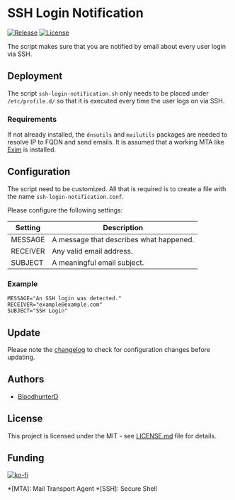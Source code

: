 # SSH Login Notification

[![Release](https://img.shields.io/github/v/release/bloodhunterd/SSH-Login-Notification?include_prereleases&style=for-the-badge)](https://gitlab.com/bloodhunterd-labs/tools/SSH-Login-Notification/-/releases)
[![License](https://img.shields.io/github/license/bloodhunterd/SSH-Login-Notification?style=for-the-badge)](https://gitlab.com/bloodhunterd-labs/tools/SSH-Login-Notification/-/blob/master/LICENSE)

The script makes sure that you are notified by email about every user login via SSH.

## Deployment

The script `ssh-login-notification.sh` only needs to be placed under `/etc/profile.d/` so that it is executed every time the user logs on via SSH.

### Requirements

If not already installed, the `dnsutils` and `mailutils` packages are needed to resolve IP to FQDN and send emails. It is assumed that a working MTA like [Exim](https://www.exim.org/) is installed.

## Configuration

The script need to be customized. All that is required is to create a file with the name `ssh-login-notification.conf`.

Please configure the following settings:

| Setting  | Description                             |
|----------|-----------------------------------------|
| MESSAGE  | A message that describes what happened. |
| RECEIVER | Any valid email address.                |
| SUBJECT  | A meaningful email subject.             |

### Example

~~~shell
MESSAGE="An SSH login was detected."
RECEIVER="example@example.com"
SUBJECT="SSH Login"
~~~

## Update

Please note the [changelog](https://gitlab.com/bloodhunterd-labs/tools/SSH-Login-Notification/-/blob/master/CHANGELOG.md) to check for configuration changes before updating.

## Authors

* [BloodhunterD](https://gitlab.com/BloodhunterD)

## License

This project is licensed under the MIT - see [LICENSE.md](https://gitlab.com/bloodhunterd-labs/tools/SSH-Login-Notification/-/blob/master/LICENSE) file for details.

## Funding

[![ko-fi](https://www.ko-fi.com/img/githubbutton_sm.svg)](https://ko-fi.com/bloodhunterd)

*[MTA]: Mail Transport Agent
*[SSH]: Secure Shell
